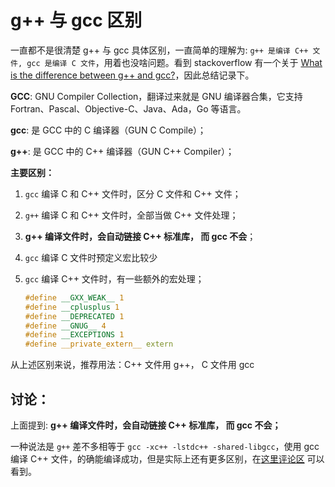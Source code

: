 # g++ 与 gcc 区别

一直都不是很清楚 g++ 与 gcc 具体区别，一直简单的理解为: `g++ 是编译 C++ 文件, gcc 是编译 C 文件`，用着也没啥问题。看到 stackoverflow 有一个关于 [What is the difference between g++ and gcc?](https://stackoverflow.com/questions/172587/what-is-the-difference-between-g-and-gcc)，因此总结记录下。


**GCC**: GNU Compiler Collection，翻译过来就是 GNU 编译器合集，它支持 Fortran、Pascal、Objective-C、Java、Ada，Go 等语言。

**gcc**: 是 GCC 中的 C 编译器（GUN C Compile）；

**g++**: 是 GCC 中的 C++ 编译器（GUN C++ Compiler）；

**主要区别：**

1. `gcc` 编译 C 和 C++ 文件时，区分 C 文件和 C++ 文件；
   
2. `g++` 编译 C 和 C++ 文件时，全部当做 C++ 文件处理；
   
3. **g++ 编译文件时，会自动链接 C++ 标准库， 而 gcc 不会**；
   
4. `gcc` 编译 C 文件时预定义宏比较少
   
5. `gcc` 编译 C++ 文件时，有一些额外的宏处理；
    ```c++
    #define __GXX_WEAK__ 1
    #define __cplusplus 1
    #define __DEPRECATED 1
    #define __GNUG__ 4
    #define __EXCEPTIONS 1
    #define __private_extern__ extern
    ```

从上述区别来说，推荐用法：C++ 文件用 g++， C 文件用 gcc

## 讨论：
上面提到: **g++ 编译文件时，会自动链接 C++ 标准库， 而 gcc 不会；**

一种说法是 `g++` 差不多相等于 `gcc -xc++ -lstdc++ -shared-libgcc`，使用 gcc 编译 C++ 文件，的确能编译成功，但是实际上还有更多区别，在[这里评论区](https://stackoverflow.com/a/173007/9572831) 可以看到。

